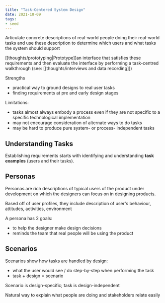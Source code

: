 ```yaml
---
title: "Task-Centered System Design"
date: 2021-10-09
tags:
- seed
---
```


Articulate concrete descriptions of real-world people doing their real-world tasks and use these description to determine which users and what tasks the system should support

[[thoughts/prototyping|Prototype]]an interface that satisfies these requirements and then evaluate the interface by performing a task-centred walkthrough (see: [[thoughts/interviews and data recording]])

Strengths
-   practical way to ground designs to real user tasks
-   finding requirements at pre and early design stages

Limitations:
-   tasks almost always embody a process even if they are not specific to a specific technological implementation
-   may not encourage consideration of alternate ways to do tasks
-   may be hard to produce pure system- or process- independent tasks

## Understanding Tasks
Establishing requirements starts with identifying and understanding **task examples** (users and their tasks).

## Personas
Personas are rich descriptions of typical users of the product under development on which the designers can focus on in designing products.

Based off of user profiles, they include description of user's behaviour, attitudes, activities, environment

A persona has 2 goals:
-   to help the designer make design decisions
-   reminds the team that real people will be using the product

## Scenarios
Scenarios show how tasks are handled by design:
-   what the user would see / do step-by-step when performing the task
-   task + design = scenario

Scenario is design-specific; task is design-independent

Natural way to explain what people are doing and stakeholders relate easily